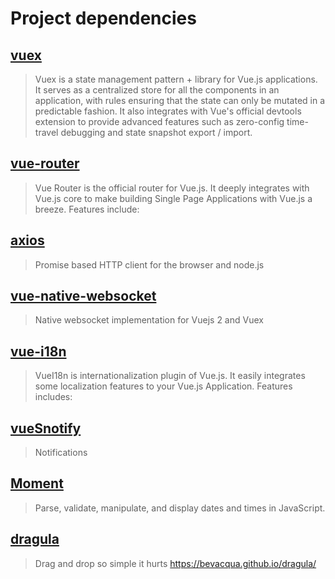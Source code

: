 Project dependencies
=============

[vuex](https://vuex.vuejs.org/)
-------------

> Vuex is a state management pattern + library for Vue.js applications. It serves as a centralized store for all the components in an application, with rules ensuring that the state can only be mutated in a predictable fashion. It also integrates with Vue's official devtools extension to provide advanced features such as zero-config time-travel debugging and state snapshot export / import.


[vue-router](https://router.vuejs.org/)
-------------

> Vue Router is the official router for Vue.js. It deeply integrates with Vue.js core to make building Single Page Applications with Vue.js a breeze. Features include:


[axios](https://github.com/axios/axios)
-------------

> Promise based HTTP client for the browser and node.js

[vue-native-websocket](https://github.com/nathantsoi/vue-native-websocket)
-------------

> Native websocket implementation for Vuejs 2 and Vuex

[vue-i18n](http://kazupon.github.io/vue-i18n/introduction.html)
-------------

> VueI18n is internationalization plugin of Vue.js. It easily integrates some localization features to your Vue.js Application. Features includes:

[vueSnotify](https://artemsky.github.io/vue-snotify/documentation/installation.html)
-------------

> Notifications

[Moment](https://momentjs.com/)
-------------

> Parse, validate, manipulate, and display dates and times in JavaScript.

[dragula](https://github.com/bevacqua/dragula)
-------------

> Drag and drop so simple it hurts https://bevacqua.github.io/dragula/